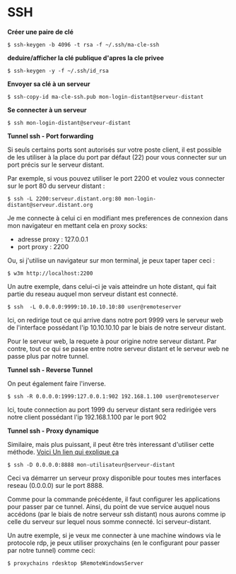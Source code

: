 # SSH

**Créer une paire de clé**

`$ ssh-keygen -b 4096 -t rsa -f ~/.ssh/ma-cle-ssh`

**deduire/afficher la clé publique d'apres la cle privee**

`$ ssh-keygen -y -f ~/.ssh/id_rsa`

**Envoyer sa clé à un serveur**

`$ ssh-copy-id ma-cle-ssh.pub mon-login-distant@serveur-distant`

**Se connecter à un serveur**

`$ ssh mon-login-distant@serveur-distant`


**Tunnel ssh - Port forwarding**

Si seuls certains ports sont autorisés sur votre poste client, il est possible
de les utiliser à la place du port par défaut (22) pour vous connecter sur un
port précis sur le serveur distant.

Par exemple, si vous pouvez utiliser le port 2200 et voulez vous connecter sur le port 80 du serveur distant :

`$ ssh -L 2200:serveur.distant.org:80 mon-login-distant@serveur.distant.org`

Je me connecte à celui ci en modifiant mes preferences de connexion dans mon navigateur en mettant cela en proxy socks:
- adresse proxy : 127.0.0.1
- port proxy : 2200

Ou, si j'utilise un navigateur sur mon terminal, je peux taper taper ceci :

`$ w3m http://localhost:2200`

Un autre exemple, dans celui-ci je vais atteindre un hote distant, qui fait
partie du reseau auquel mon serveur distant est connecté.

`$ ssh  -L 0.0.0.0:9999:10.10.10.10:80 user@remoteserver`

Ici, on redirige tout ce qui arrive dans notre port 9999 vers le serveur web
de l'interface possédant l'ip 10.10.10.10 par le biais de notre serveur distant.

Pour le serveur web, la requete à pour origine notre serveur distant.
Par contre, tout ce qui se passe entre notre serveur distant et le serveur web
ne passe plus par notre tunnel.


**Tunnel ssh - Reverse Tunnel**

On peut également faire l'inverse.

`$ ssh -R 0.0.0.0:1999:127.0.0.1:902 192.168.1.100 user@remoteserver`

Ici, toute connection au port 1999 du serveur distant sera redirigée vers notre
client possédant l'ip 192.168.1.100 par le port 902



**Tunnel ssh - Proxy dynamique**

Similaire, mais plus puissant, il peut être très interessant d'utiliser cette
méthode. [Voici Un lien qui explique ça](https://hackertarget.com/ssh-examples-tunnels/)

`$ ssh -D 0.0.0.0:8888 mon-utilisateur@serveur-distant`

Ceci va démarrer un serveur proxy disponible pour toutes mes interfaces reseau
(0.0.0.0) sur le port 8888.

Comme pour la commande précédente, il faut configurer les applications pour
passer par ce tunnel. Ainsi, du point de vue service auquel nous accédons (par
le biais de notre serveur ssh distant) nous aurons comme ip celle du serveur sur
lequel nous somme connecté. Ici serveur-distant.

Un autre exemple, si je veux me connecter à une machine windows via le protocole
rdp, je peux utiliser proxychains (en le configurant pour passer par notre
tunnel) comme ceci:

`$ proxychains rdesktop $RemoteWindowsServer`
